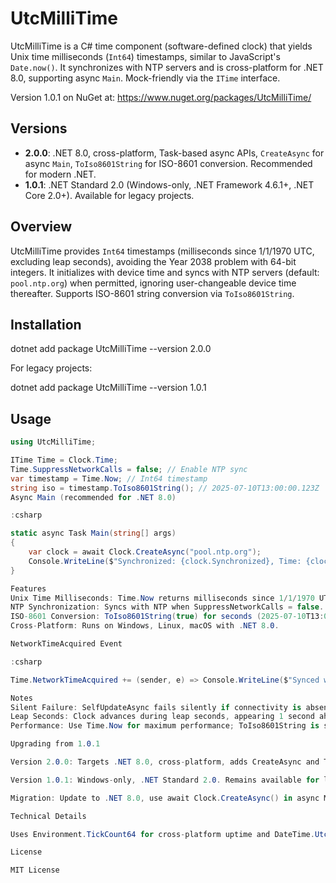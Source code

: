 # UtcMilliTime

UtcMilliTime is a C# time component (software-defined clock) that yields Unix time milliseconds (`Int64`) timestamps, similar to JavaScript's `Date.now()`. It synchronizes with NTP servers and is cross-platform for .NET 8.0, supporting async `Main`. Mock-friendly via the `ITime` interface.

Version 1.0.1 on NuGet at: https://www.nuget.org/packages/UtcMilliTime/

## Versions
- **2.0.0**: .NET 8.0, cross-platform, Task-based async APIs, `CreateAsync` for async `Main`, `ToIso8601String` for ISO-8601 conversion. Recommended for modern .NET.
- **1.0.1**: .NET Standard 2.0 (Windows-only, .NET Framework 4.6.1+, .NET Core 2.0+). Available for legacy projects.

## Overview
UtcMilliTime provides `Int64` timestamps (milliseconds since 1/1/1970 UTC, excluding leap seconds), avoiding the Year 2038 problem with 64-bit integers. It initializes with device time and syncs with NTP servers (default: `pool.ntp.org`) when permitted, ignoring user-changeable device time thereafter. Supports ISO-8601 string conversion via `ToIso8601String`.

## Installation

dotnet add package UtcMilliTime --version 2.0.0

For legacy projects:

dotnet add package UtcMilliTime --version 1.0.1

## Usage
```csharp
using UtcMilliTime;

ITime Time = Clock.Time;
Time.SuppressNetworkCalls = false; // Enable NTP sync
var timestamp = Time.Now; // Int64 timestamp
string iso = timestamp.ToIso8601String(); // 2025-07-10T13:00:00.123Z
Async Main (recommended for .NET 8.0)

:csharp

static async Task Main(string[] args)
{
    var clock = await Clock.CreateAsync("pool.ntp.org");
    Console.WriteLine($"Synchronized: {clock.Synchronized}, Time: {clock.Now}, ISO: {clock.Now.ToIso8601String()}");
}

Features
Unix Time Milliseconds: Time.Now returns milliseconds since 1/1/1970 UTC.
NTP Synchronization: Syncs with NTP when SuppressNetworkCalls = false.
ISO-8601 Conversion: ToIso8601String(true) for seconds (2025-07-10T13:00:00Z), or without parameter for milliseconds.
Cross-Platform: Runs on Windows, Linux, macOS with .NET 8.0.

NetworkTimeAcquired Event

:csharp

Time.NetworkTimeAcquired += (sender, e) => Console.WriteLine($"Synced with {e.Server}, Skew: {e.Skew}ms");

Notes
Silent Failure: SelfUpdateAsync fails silently if connectivity is absent. Check Time.Synchronized.
Leap Seconds: Clock advances during leap seconds, appearing 1 second ahead. Call Time.SelfUpdateAsync() to resync.
Performance: Use Time.Now for maximum performance; ToIso8601String is slower due to DateTime.

Upgrading from 1.0.1

Version 2.0.0: Targets .NET 8.0, cross-platform, adds CreateAsync and ToIso8601String. Public API unchanged.

Version 1.0.1: Windows-only, .NET Standard 2.0. Remains available for legacy projects.

Migration: Update to .NET 8.0, use await Clock.CreateAsync() in async Main.

Technical Details

Uses Environment.TickCount64 for cross-platform uptime and DateTime.UtcNow for device time. Now is calculated as device_boot_time + device_uptime.

License

MIT License

